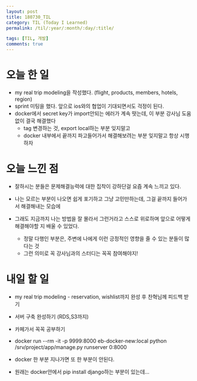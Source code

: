 ```yaml
---
layout: post
title: 180730_TIL
category: TIL (Today I Learned)
permalink: /til/:year/:month/:day/:title/

tags: [TIL, 개발]
comments: true
---
```

# 오늘 한 일

- my real trip modeling을 작성했다. (flight, products, members, hotels, region)
- sprint 미팅을 했다. 앞으로 ios와의 협업이 기대되면서도 걱정이 된다.
- docker에서 secret key가 import안되는 에러가 계속 떳는데, 이 부분 강사님 도움없이 결국 해결했다
  - tag 변경하는 것, export local하는 부분 잊지말고
  - docker 내부에서 끝까지 파고들어가서 해결해보려는 부분 잊지말고 항상 시행하자

# 오늘 느낀 점

- 잘하시는 분들은 문제해결능력에 대한 집착이 강하단걸 요즘 계속 느끼고 있다.
- 나는 모르는 부분이 나오면 쉽게 포기하고 그냥 고민만하는데, 그걸 끝까지 들어가서 해결해내는 모습에
- 그래도 지금까지 나는 방법을 잘 몰라서 그런거라고 스스로 위로하며 앞으로 어떻게 해결해야할 지 배울 수 있었다.

  - 정말 다행인 부분은, 주변에 나에게 이런 긍정적인 영향을 줄 수 있는 분들이 많다는 것
  - 그런 의미로 꼭 강사님과의 스터디는 꼭꼭 참여해야지!

# 내일 할 일

- my real trip modeling - reservation, wishlist까지 완성 후 찬혁님께 피드백 받기
- 서버 구축 완성하기 (RDS,S3까지)
- 카페가서 꼭꼭 공부하기

- docker run --rm -it -p 9999:8000 eb-docker-new:local python /srv/project/app/manage.py runserver 0:8000
- docker 한 부분 지나가면 또 한 부분이 안된다.
- 원래는 docker안에서 pip install django하는 부분이 있는데...
